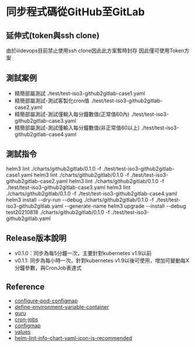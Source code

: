 # 同步程式碼從GitHub至GitLab

## 延伸式(token與ssh clone)
由於iiidevops目前禁止使用ssh clone因此此方案暫時封存
因此僅可使用Token方案

## 測試案例
* 精簡部屬測試
./test/test-iso3-github2gitlab-case1.yaml
* 精簡部屬測試-測試客製化cron值
./test/test-iso3-github2gitlab-case2.yaml
* 精簡部屬測試-測試僅輸入每分鐘數值(正常值60內)
./test/test-iso3-github2gitlab-case3.yaml
* 精簡部屬測試-測試僅輸入每分鐘數值(非正常值60以上)
./test/test-iso3-github2gitlab-case4.yaml

## 測試指令
helm3 lint ./charts/github2gitlab/0.1.0 -f ./test/test-iso3-github2gitlab-case1.yaml
helm3 lint ./charts/github2gitlab/0.1.0 -f ./test/test-iso3-github2gitlab-case2.yaml
helm3 lint ./charts/github2gitlab/0.1.0 -f ./test/test-iso3-github2gitlab-case3.yaml
helm3 lint ./charts/github2gitlab/0.1.0 -f ./test/test-iso3-github2gitlab-case4.yaml
helm3 install --dry-run --debug ./charts/github2gitlab/0.1.0 -f ./test/test-iso3-github2gitlab.yaml  --generate-name
helm3 upgrade --install --debug test20210818 ./charts/github2gitlab/0.1.0 -f ./test/test-iso3-github2gitlab.yaml

## Release版本說明
* v0.1.0：同步為每5分鐘一次，主要針對kubernetes v1.9以前
* v0.1.1: 同步為每小時一次，針對kubernetes v1.9以後可使用，增加可變動每X分鐘參數，與CronJob表達式

## Reference
* [configure-pod-configmap](https://kubernetes.io/docs/tasks/configure-pod-container/configure-pod-configmap/)
* [define-environment-variable-container](https://kubernetes.io/docs/tasks/inject-data-application/define-environment-variable-container/)
* [guru](https://crontab.guru/#*/5_*_*_*_*)
* [cron-jobs](https://kubernetes.io/docs/concepts/workloads/controllers/cron-jobs/)
* [configmap](https://kubernetes.io/docs/concepts/configuration/configmap/)
* [values](https://helm.sh/docs/chart_best_practices/values/)
* [helm-lint-info-chart-yaml-icon-is-recommended](https://stackoverflow.com/questions/51557965/helm-lint-info-chart-yaml-icon-is-recommended)